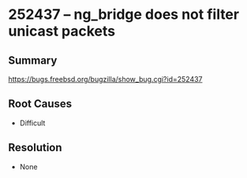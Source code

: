 # 252437 – ng_bridge does not filter unicast packets

## Summary

https://bugs.freebsd.org/bugzilla/show_bug.cgi?id=252437

## Root Causes

* Difficult

## Resolution

* None
